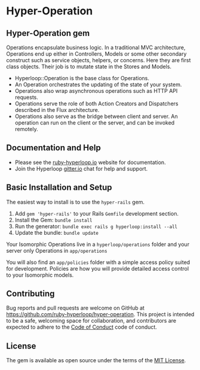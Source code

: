 #  Hyper-Operation

## Hyper-Operation gem

Operations encapsulate business logic. In a traditional MVC architecture, Operations end up either in Controllers, Models or some other secondary construct such as service objects, helpers, or concerns. Here they are first class objects. Their job is to mutate state in the Stores and Models.

+ Hyperloop::Operation is the base class for Operations.
+ An Operation orchestrates the updating of the state of your system.
+ Operations also wrap asynchronous operations such as HTTP API requests.
+ Operations serve the role of both Action Creators and Dispatchers described in the Flux architecture.
+ Operations also serve as the bridge between client and server. An operation can run on the client or the server, and can be invoked remotely.

## Documentation and Help

+ Please see the [ruby-hyperloop.io](http://ruby-hyperloop.io/) website for documentation.
+ Join the Hyperloop [gitter.io](https://gitter.im/ruby-hyperloop/chat) chat for help and support.

## Basic Installation and Setup

The easiest way to install is to use the `hyper-rails` gem.

1. Add `gem 'hyper-rails'` to your Rails `Gemfile` development section.
2. Install the Gem: `bundle install`
3. Run the generator: `bundle exec rails g hyperloop:install --all`
4. Update the bundle: `bundle update`

Your Isomorphic Operations live in a `hyperloop/operations` folder and your server only Operations in `app/operations`

You will also find an `app/policies` folder with a simple access policy suited for development.  Policies are how you will provide detailed access control to your Isomorphic models.  

## Contributing

Bug reports and pull requests are welcome on GitHub at https://github.com/ruby-hyperloop/hyper-operation. This project is intended to be a safe, welcoming space for collaboration, and contributors are expected to adhere to the [Code of Conduct](https://github.com/ruby-hyperloop/hyper-operation/blob/master/CODE_OF_CONDUCT.md) code of conduct.

## License

The gem is available as open source under the terms of the [MIT License](http://opensource.org/licenses/MIT).
